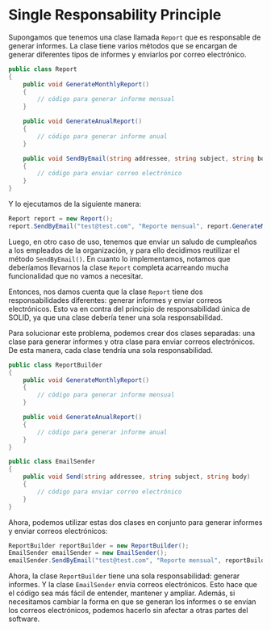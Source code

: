 # Single Responsability Principle

Supongamos que tenemos una clase llamada `Report` que es responsable de generar informes. La clase tiene varios métodos que se encargan de generar diferentes tipos de informes y enviarlos por correo electrónico.

```csharp
public class Report
{
    public void GenerateMonthlyReport()
    {
        // código para generar informe mensual
    }

    public void GenerateAnualReport()
    {
        // código para generar informe anual
    }

    public void SendByEmail(string addressee, string subject, string body)
    {
        // código para enviar correo electrónico
    }
}
```

Y lo ejecutamos de la siguiente manera:

```csharp
Report report = new Report();
report.SendByEmail("test@test.com", "Reporte mensual", report.GenerateMonthlyReport());
```

Luego, en otro caso de uso, tenemos que enviar un saludo de cumpleaños a los empleados de la organización, y para ello decidimos reutilizar el método `SendByEmail()`. En cuanto lo implementamos, notamos que deberíamos llevarnos la clase `Report` completa acarreando mucha funcionalidad que no vamos a necesitar.

Entonces, nos damos cuenta que la clase `Report` tiene dos responsabilidades diferentes: generar informes y enviar correos electrónicos. Esto va en contra del principio de responsabilidad única de SOLID, ya que una clase debería tener una sola responsabilidad.

Para solucionar este problema, podemos crear dos clases separadas: una clase para generar informes y otra clase para enviar correos electrónicos. De esta manera, cada clase tendría una sola responsabilidad.

```csharp
public class ReportBuilder
{
    public void GenerateMonthlyReport()
    {
        // código para generar informe mensual
    }

    public void GenerateAnualReport()
    {
        // código para generar informe anual
    }
}

public class EmailSender
{
    public void Send(string addressee, string subject, string body)
    {
        // código para enviar correo electrónico
    }
}
```

Ahora, podemos utilizar estas dos clases en conjunto para generar informes y enviar correos electrónicos:

```csharp
ReportBuilder reportBuilder = new ReportBuilder();
EmailSender emailSender = new EmailSender();
emailSender.SendByEmail("test@test.com", "Reporte mensual", reportBuilder.GenerateMonthlyReport());
```
Ahora, la clase `ReportBuilder` tiene una sola responsabilidad: generar informes. Y la clase `EmailSender` envía correos electrónicos. Esto hace que el código sea más fácil de entender, mantener y ampliar. Además, si necesitamos cambiar la forma en que se generan los informes o se envían los correos electrónicos, podemos hacerlo sin afectar a otras partes del software.
